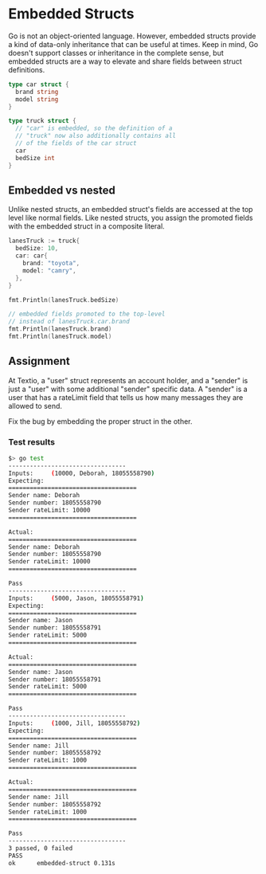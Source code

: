 # Embedded Structs

Go is not an object-oriented language. However, embedded structs provide a kind of data-only inheritance that can be useful at times. Keep in mind, Go doesn't support classes or inheritance in the complete sense, but embedded structs are a way to elevate and share fields between struct definitions.

```go
type car struct {
  brand string
  model string
}

type truck struct {
  // "car" is embedded, so the definition of a
  // "truck" now also additionally contains all
  // of the fields of the car struct
  car
  bedSize int
}
```
## Embedded vs nested

Unlike nested structs, an embedded struct's fields are accessed at the top level like normal fields.
Like nested structs, you assign the promoted fields with the embedded struct in a composite literal.

```go
lanesTruck := truck{
  bedSize: 10,
  car: car{
    brand: "toyota",
    model: "camry",
  },
}

fmt.Println(lanesTruck.bedSize)

// embedded fields promoted to the top-level
// instead of lanesTruck.car.brand
fmt.Println(lanesTruck.brand)
fmt.Println(lanesTruck.model)
```
## Assignment

At Textio, a "user" struct represents an account holder, and a "sender" is just a "user" with some additional "sender" specific data. A "sender" is a user that has a rateLimit field that tells us how many messages they are allowed to send.

Fix the bug by embedding the proper struct in the other.

### Test results
```bash
$> go test
---------------------------------
Inputs:     (10000, Deborah, 18055558790)
Expecting:
====================================
Sender name: Deborah
Sender number: 18055558790
Sender rateLimit: 10000
====================================

Actual:
====================================
Sender name: Deborah
Sender number: 18055558790
Sender rateLimit: 10000
====================================

Pass
---------------------------------
Inputs:     (5000, Jason, 18055558791)
Expecting:
====================================
Sender name: Jason
Sender number: 18055558791
Sender rateLimit: 5000
====================================

Actual:
====================================
Sender name: Jason
Sender number: 18055558791
Sender rateLimit: 5000
====================================

Pass
---------------------------------
Inputs:     (1000, Jill, 18055558792)
Expecting:
====================================
Sender name: Jill
Sender number: 18055558792
Sender rateLimit: 1000
====================================

Actual:
====================================
Sender name: Jill
Sender number: 18055558792
Sender rateLimit: 1000
====================================

Pass
---------------------------------
3 passed, 0 failed
PASS
ok      embedded-struct 0.131s
```